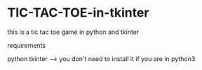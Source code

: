 # TIC-TAC-TOE-in-tkinter
this is a tic tac toe game in python and tkinter

requirements

python
tkinter --> you don't need to install it if you are in python3
